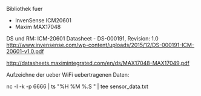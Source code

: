 Bibliothek fuer 
- InvenSense ICM20601
- Maxim MAX17048

DS und RM:
ICM-20601 Datasheet - DS-000191, Revision: 1.0
http://www.invensense.com/wp-content/uploads/2015/12/DS-000191-ICM-20601-v1.0.pdf

http://datasheets.maximintegrated.com/en/ds/MAX17048-MAX17049.pdf


Aufzeichne der ueber WiFi uebertragenen Daten:

nc -l -k -p 6666 | ts "%H %M %.S " | tee  sensor_data.txt
